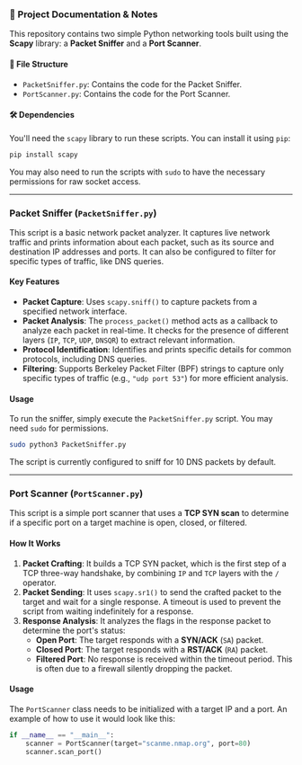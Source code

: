 ### 📝 Project Documentation & Notes

This repository contains two simple Python networking tools built using the **Scapy** library: a **Packet Sniffer** and a **Port Scanner**.

#### 📂 File Structure

  * `PacketSniffer.py`: Contains the code for the Packet Sniffer.
  * `PortScanner.py`: Contains the code for the Port Scanner.

#### 🛠️ Dependencies

You'll need the `scapy` library to run these scripts. You can install it using `pip`:

```bash
pip install scapy
```

You may also need to run the scripts with `sudo` to have the necessary permissions for raw socket access.

-----

### Packet Sniffer (`PacketSniffer.py`)

This script is a basic network packet analyzer. It captures live network traffic and prints information about each packet, such as its source and destination IP addresses and ports. It can also be configured to filter for specific types of traffic, like DNS queries.

#### Key Features

  * **Packet Capture**: Uses `scapy.sniff()` to capture packets from a specified network interface.
  * **Packet Analysis**: The `process_packet()` method acts as a callback to analyze each packet in real-time. It checks for the presence of different layers (`IP`, `TCP`, `UDP`, `DNSQR`) to extract relevant information.
  * **Protocol Identification**: Identifies and prints specific details for common protocols, including DNS queries.
  * **Filtering**: Supports Berkeley Packet Filter (BPF) strings to capture only specific types of traffic (e.g., `"udp port 53"`) for more efficient analysis.

#### Usage

To run the sniffer, simply execute the `PacketSniffer.py` script. You may need `sudo` for permissions.

```bash
sudo python3 PacketSniffer.py
```

The script is currently configured to sniff for 10 DNS packets by default.

-----

### Port Scanner (`PortScanner.py`)

This script is a simple port scanner that uses a **TCP SYN scan** to determine if a specific port on a target machine is open, closed, or filtered.

#### How It Works

1.  **Packet Crafting**: It builds a TCP SYN packet, which is the first step of a TCP three-way handshake, by combining `IP` and `TCP` layers with the `/` operator.
2.  **Packet Sending**: It uses `scapy.sr1()` to send the crafted packet to the target and wait for a single response. A timeout is used to prevent the script from waiting indefinitely for a response.
3.  **Response Analysis**: It analyzes the flags in the response packet to determine the port's status:
      * **Open Port**: The target responds with a **SYN/ACK** (`SA`) packet.
      * **Closed Port**: The target responds with a **RST/ACK** (`RA`) packet.
      * **Filtered Port**: No response is received within the timeout period. This is often due to a firewall silently dropping the packet.

#### Usage

The `PortScanner` class needs to be initialized with a target IP and a port. An example of how to use it would look like this:

```python
if __name__ == "__main__":
    scanner = PortScanner(target="scanme.nmap.org", port=80)
    scanner.scan_port()
```